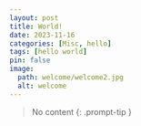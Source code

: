 ```yaml
---
layout: post
title: World!
date: 2023-11-16
categories: [Misc, hello]
tags: [hello world]
pin: false
image:
  path: welcome/welcome2.jpg
  alt: welcome
---
```


> No content
{: .prompt-tip }
